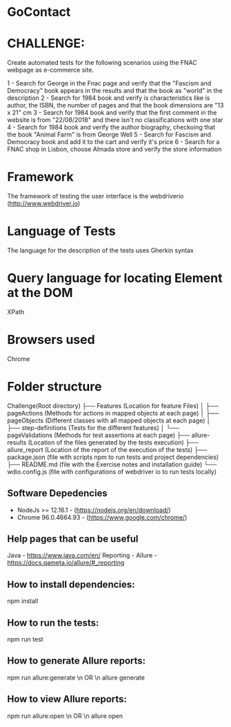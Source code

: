 # GoContact

# CHALLENGE:
Create automated tests for the following scenarios using the FNAC webpage as e-commerce site.

1 - Search for George in the Fnac page and verify that the "Fascism and Democracy" book appears in the results and that the book as "world" in the description
2 - Search for 1984 book and verify is characteristics like is author, the ISBN, the number of pages and that the book dimensions are "13 x 21" cm
3 - Search for 1984 book and verify that the first comment in the website is from "22/08/2018" and there isn't no classifications with one star
4 - Search for 1984 book and verify the author biography, checkoing that the book "Animal Farm" is from George Well 
5 - Search for Fascism and Democracy book and add it to the cart and verify it's price
6 - Search for a FNAC shop in Lisbon, choose Almada store and verify the store information


# Framework
The framework of testing the user interface is the webdriverio (http://www.webdriver.io)

# Language of Tests
The language for the description of the tests uses Gherkin syntax

# Query language for locating Element at the DOM
XPath

# Browsers used
Chrome

# Folder structure
Challenge(Root directory)
├── Features (Location for feature Files)
│     ├── pageActions (Methods for actions in mapped objects at each page)
│     ├── pageObjects (Different classes with all mapped objects at each page)
│     ├── step-definitions (Tests for the different features)
│     └── pageValidations (Methods for test assertions at each page)
├── allure-results (Location of the files generated by the tests execution)
├── allure_report (Location of the report of the execution of the tests) 
├── package.json (file with scripts npm to run tests and project dependencies)
├── README.md (file with the Exercise notes and installation guide)
└── wdio.config.js (file with configurations of webdriver io to run tests locally)

## Software Depedencies
* NodeJs >= 12.16.1 - (https://nodejs.org/en/download/)
* Chrome 96.0.4664.93 - (https://www.google.com/chrome/)

## Help pages that can be useful
Java - https://www.java.com/en/
Reporting - Allure - https://docs.qameta.io/allure/#_reporting


## How to install dependencies:
npm install

## How to run the tests:
npm run test

## How to generate Allure reports:
npm run allure:generate \n
OR \n
allure generate 

## How to view Allure reports:
npm run allure:open \n
OR \n
allure open
